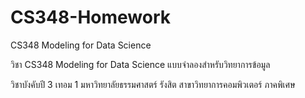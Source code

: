 # CS348-Homework

CS348 Modeling for Data Science

วิชา CS348 Modeling for Data Science แบบจำลองสำหรับวิทยาการข้อมูล

วิชาบังคับปี 3 เทอม 1 มหาวิทยาลัยธรรมศาสตร์ รังสิต สาขาวิทยาการคอมพิวเตอร์ ภาคพิเศษ
